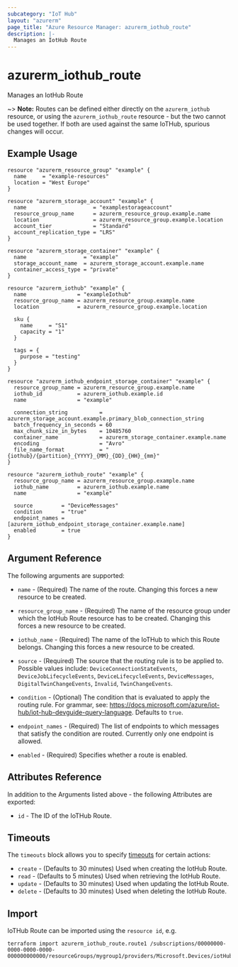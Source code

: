 ```yaml
---
subcategory: "IoT Hub"
layout: "azurerm"
page_title: "Azure Resource Manager: azurerm_iothub_route"
description: |-
  Manages an IotHub Route
---
```


# azurerm_iothub_route

Manages an IotHub Route

~> **Note:** Routes can be defined either directly on the `azurerm_iothub` resource, or using the `azurerm_iothub_route` resource - but the two cannot be used together. If both are used against the same IoTHub, spurious changes will occur.

## Example Usage

```hcl
resource "azurerm_resource_group" "example" {
  name     = "example-resources"
  location = "West Europe"
}

resource "azurerm_storage_account" "example" {
  name                     = "examplestorageaccount"
  resource_group_name      = azurerm_resource_group.example.name
  location                 = azurerm_resource_group.example.location
  account_tier             = "Standard"
  account_replication_type = "LRS"
}

resource "azurerm_storage_container" "example" {
  name                  = "example"
  storage_account_name  = azurerm_storage_account.example.name
  container_access_type = "private"
}

resource "azurerm_iothub" "example" {
  name                = "exampleIothub"
  resource_group_name = azurerm_resource_group.example.name
  location            = azurerm_resource_group.example.location

  sku {
    name     = "S1"
    capacity = "1"
  }

  tags = {
    purpose = "testing"
  }
}

resource "azurerm_iothub_endpoint_storage_container" "example" {
  resource_group_name = azurerm_resource_group.example.name
  iothub_id           = azurerm_iothub.example.id
  name                = "example"

  connection_string          = azurerm_storage_account.example.primary_blob_connection_string
  batch_frequency_in_seconds = 60
  max_chunk_size_in_bytes    = 10485760
  container_name             = azurerm_storage_container.example.name
  encoding                   = "Avro"
  file_name_format           = "{iothub}/{partition}_{YYYY}_{MM}_{DD}_{HH}_{mm}"
}

resource "azurerm_iothub_route" "example" {
  resource_group_name = azurerm_resource_group.example.name
  iothub_name         = azurerm_iothub.example.name
  name                = "example"

  source         = "DeviceMessages"
  condition      = "true"
  endpoint_names = [azurerm_iothub_endpoint_storage_container.example.name]
  enabled        = true
}
```

## Argument Reference

The following arguments are supported:

* `name` - (Required) The name of the route. Changing this forces a new resource to be created.

* `resource_group_name` - (Required) The name of the resource group under which the IotHub Route resource has to be created. Changing this forces a new resource to be created.

* `iothub_name` - (Required) The name of the IoTHub to which this Route belongs. Changing this forces a new resource to be created.

* `source` - (Required) The source that the routing rule is to be applied to. Possible values include: `DeviceConnectionStateEvents`, `DeviceJobLifecycleEvents`, `DeviceLifecycleEvents`, `DeviceMessages`, `DigitalTwinChangeEvents`, `Invalid`, `TwinChangeEvents`.

* `condition` - (Optional) The condition that is evaluated to apply the routing rule. For grammar, see: <https://docs.microsoft.com/azure/iot-hub/iot-hub-devguide-query-language>. Defaults to `true`.

* `endpoint_names` - (Required) The list of endpoints to which messages that satisfy the condition are routed. Currently only one endpoint is allowed.

* `enabled` - (Required) Specifies whether a route is enabled.

## Attributes Reference

In addition to the Arguments listed above - the following Attributes are exported:

* `id` - The ID of the IoTHub Route.

## Timeouts

The `timeouts` block allows you to specify [timeouts](https://developer.hashicorp.com/terraform/language/resources/configure#define-operation-timeouts) for certain actions:

* `create` - (Defaults to 30 minutes) Used when creating the IotHub Route.
* `read` - (Defaults to 5 minutes) Used when retrieving the IotHub Route.
* `update` - (Defaults to 30 minutes) Used when updating the IotHub Route.
* `delete` - (Defaults to 30 minutes) Used when deleting the IotHub Route.

## Import

IoTHub Route can be imported using the `resource id`, e.g.

```shell
terraform import azurerm_iothub_route.route1 /subscriptions/00000000-0000-0000-0000-000000000000/resourceGroups/mygroup1/providers/Microsoft.Devices/iotHubs/hub1/routes/route1
```
